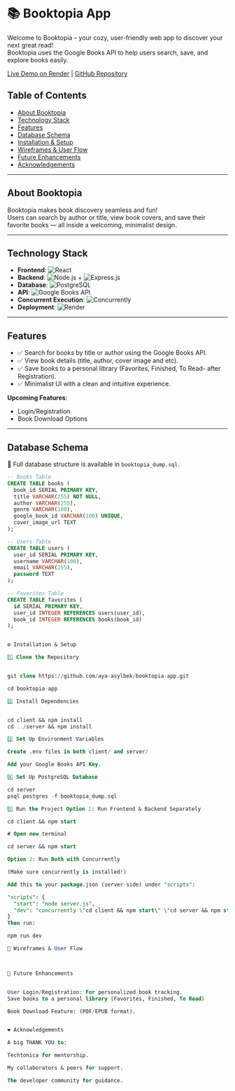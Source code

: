 # 📚 Booktopia App
Welcome to Booktopia – your cozy, user-friendly web app to discover your next great read!  
Booktopia uses the Google Books API to help users search, save, and explore books easily.

[Live Demo on Render](https://booktopia-app-z.onrender.com) | [GitHub Repository](https://github.com/aya-asylbek/booktopia-app)

## Table of Contents
- [About Booktopia](#about-booktopia)
- [Technology Stack](#technology-stack)
- [Features](#features)
- [Database Schema](#database-schema)
- [Installation & Setup](#installation--setup)
- [Wireframes & User Flow](#wireframes--user-flow)
- [Future Enhancements](#future-enhancements)
- [Acknowledgements](#acknowledgements)

---

## About Booktopia
Booktopia makes book discovery seamless and fun!  
Users can search by author or title, view book covers, and save their favorite books — all inside a welcoming, minimalist design.

---

## Technology Stack
- **Frontend**: ![React](https://img.shields.io/badge/React-20232A?style=for-the-badge&logo=react&logoColor=61DAFB)
- **Backend**: ![Node.js](https://img.shields.io/badge/Node.js-339933?style=for-the-badge&logo=nodedotjs&logoColor=white) + ![Express.js](https://img.shields.io/badge/Express.js-404D59?style=for-the-badge)
- **Database**: ![PostgreSQL](https://img.shields.io/badge/PostgreSQL-316192?style=for-the-badge&logo=postgresql&logoColor=white)
- **API**: ![Google Books API](https://img.shields.io/badge/Google%20Books%20API-4285F4?style=for-the-badge&logo=google&logoColor=white)
- **Concurrent Execution**: ![Concurrently](https://img.shields.io/badge/Concurrently-FF6F61?style=for-the-badge)
- **Deployment**: ![Render](https://img.shields.io/badge/Render-00A9E0?style=for-the-badge&logo=render&logoColor=white)

---

## Features
- ✅ Search for books by title or author using the Google Books API.
- ✅ View book details (title, author, cover image and etc).
- ✅ Save books to a personal library (Favorites, Finished, To Read- after Registration).
- ✅ Minimalist UI with a clean and intuitive experience.

**Upcoming Features**:  
- Login/Registration  
- Book Download Options

---

## Database Schema
📌 Full database structure is available in `booktopia_dump.sql`.

```sql
-- Books Table
CREATE TABLE books (
  book_id SERIAL PRIMARY KEY,
  title VARCHAR(255) NOT NULL,
  author VARCHAR(255),
  genre VARCHAR(100),
  google_book_id VARCHAR(100) UNIQUE,
  cover_image_url TEXT
);

-- Users Table
CREATE TABLE users (
  user_id SERIAL PRIMARY KEY,
  username VARCHAR(100),
  email VARCHAR(255),
  password TEXT
);

-- Favorites Table
CREATE TABLE favorites (
  id SERIAL PRIMARY KEY,
  user_id INTEGER REFERENCES users(user_id),
  book_id INTEGER REFERENCES books(book_id)
);


⚙️ Installation & Setup

1️⃣ Clone the Repository


git clone https://github.com/aya-asylbek/booktopia-app.git

cd booktopia-app

2️⃣ Install Dependencies


cd client && npm install
cd ../server && npm install

3️⃣ Set Up Environment Variables

Create .env files in both client/ and server/

Add your Google Books API Key.

4️⃣ Set Up PostgreSQL Database

cd server
psql postgres -f booktopia_dump.sql

5️⃣ Run the Project Option 1: Run Frontend & Backend Separately

cd client && npm start

# Open new terminal

cd server && npm start

Option 2: Run Both with Concurrently

(Make sure concurrently is installed!)

Add this to your package.json (server-side) under "scripts":

"scripts": {
  "start": "node server.js",
  "dev": "concurrently \"cd client && npm start\" \"cd server && npm start\""
}
Then run:

npm run dev

🎨 Wireframes & User Flow



🚀 Future Enhancements


User Login/Registration: For personalized book tracking.
Save books to a personal library (Favorites, Finished, To Read)

Book Download Feature: (PDF/EPUB format).


❤️ Acknowledgements

A big THANK YOU to:

Techtonica for mentorship.

My collaborators & peers for support.

The developer community for guidance.


